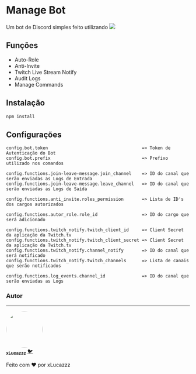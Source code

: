 # Manage Bot

Um bot de Discord simples feito utilizando <img src="https://img.shields.io/badge/Node.js-43853D?style=for-the-badge&logo=node.js&logoColor=white"/>

## Funções

- Auto-Role
- Anti-Invite
- Twitch Live Stream Notify
- Audit Logs
- Manage Commands

## Instalação

```bash
npm install
```

## Configurações

```
config.bot.token                                    => Token de Autenticação do Bot
config.bot.prefix                                   => Prefixo utilizado nos comandos

config.functions.join-leave-message.join_channel    => ID do canal que serão enviadas as Logs de Entrada
config.functions.join-leave-message.leave_channel   => ID do canal que serão enviadas as Logs de Saída

config.functions.anti_invite.roles_permission       => Lista de ID's dos cargos autorizados

config.functions.autor_role.role_id                 => ID do cargo que será adicionado

config.functions.twitch_notify.twitch_client_id     => Client Secret da aplicação da Twitch.tv 
config.functions.twitch_notify.twitch_client_secret => Client Secret da aplicação da Twitch.tv 
config.functions.twitch_notify.channel_notify       => ID do canal que será notificado
config.functions.twitch_notify.twitch_channels      => Lista de canais que serão notificados

config.functions.log_events.channel_id              => ID do canal que serão enviadas as Logs
```

### Autor
---

<a href="https://twitter.com/xLucazzzOficial/">
 <img style="border-radius: 50%;" src="https://avatars.githubusercontent.com/u/69597508?s=400&u=9805bbc1827c56e2b42a14e702e4d6b2c03f4141" width="100px;" alt=""/>
 <br />
 <sub><b>xLucazzz</b></sub></a> <a href="https://twitter.com/xLucazzzOficial/" title="Twitter">🐦</a>


Feito com ❤️ por xLucazzz

